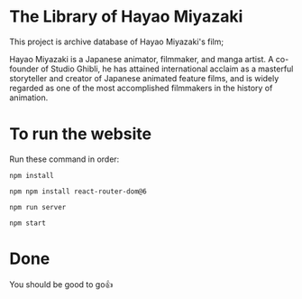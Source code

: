 # The Library of Hayao Miyazaki

This project is archive database of Hayao Miyazaki's film;

Hayao Miyazaki is a Japanese animator, filmmaker, and manga artist. A co-founder of Studio Ghibli, he has attained international acclaim as a masterful storyteller and creator of Japanese animated feature films, and is widely regarded as one of the most accomplished filmmakers in the history of animation.

# To run the website 

Run these command in order:

    npm install

    npm npm install react-router-dom@6

    npm run server

    npm start

# Done

You should be good to go👍
